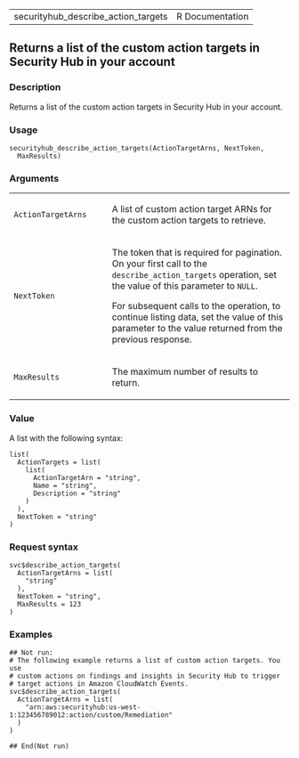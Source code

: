 <table style="width: 100%;">
<tbody>
<tr class="odd">
<td>securityhub_describe_action_targets</td>
<td style="text-align: right;">R Documentation</td>
</tr>
</tbody>
</table>

## Returns a list of the custom action targets in Security Hub in your account

### Description

Returns a list of the custom action targets in Security Hub in your
account.

### Usage

    securityhub_describe_action_targets(ActionTargetArns, NextToken,
      MaxResults)

### Arguments

<table>
<colgroup>
<col style="width: 35%" />
<col style="width: 65%" />
</colgroup>
<tbody>
<tr class="odd">
<td><code
id="securityhub_describe_action_targets_:_ActionTargetArns">ActionTargetArns</code></td>
<td><p>A list of custom action target ARNs for the custom action targets
to retrieve.</p></td>
</tr>
<tr class="even">
<td><code
id="securityhub_describe_action_targets_:_NextToken">NextToken</code></td>
<td><p>The token that is required for pagination. On your first call to
the <code>describe_action_targets</code> operation, set the value of
this parameter to <code>NULL</code>.</p>
<p>For subsequent calls to the operation, to continue listing data, set
the value of this parameter to the value returned from the previous
response.</p></td>
</tr>
<tr class="odd">
<td><code
id="securityhub_describe_action_targets_:_MaxResults">MaxResults</code></td>
<td><p>The maximum number of results to return.</p></td>
</tr>
</tbody>
</table>

### Value

A list with the following syntax:

    list(
      ActionTargets = list(
        list(
          ActionTargetArn = "string",
          Name = "string",
          Description = "string"
        )
      ),
      NextToken = "string"
    )

### Request syntax

    svc$describe_action_targets(
      ActionTargetArns = list(
        "string"
      ),
      NextToken = "string",
      MaxResults = 123
    )

### Examples

    ## Not run: 
    # The following example returns a list of custom action targets. You use
    # custom actions on findings and insights in Security Hub to trigger
    # target actions in Amazon CloudWatch Events.
    svc$describe_action_targets(
      ActionTargetArns = list(
        "arn:aws:securityhub:us-west-1:123456789012:action/custom/Remediation"
      )
    )

    ## End(Not run)
